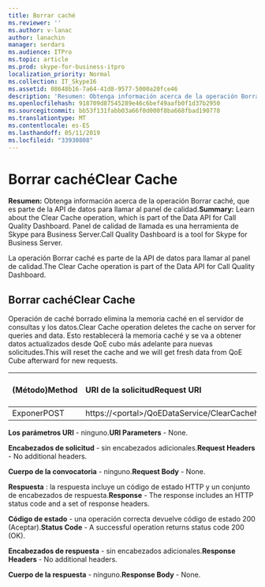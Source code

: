 ```yaml
---
title: Borrar caché
ms.reviewer: ''
ms.author: v-lanac
author: lanachin
manager: serdars
ms.audience: ITPro
ms.topic: article
ms.prod: skype-for-business-itpro
localization_priority: Normal
ms.collection: IT_Skype16
ms.assetid: 08648b16-7a64-41d8-9577-5000a20fce46
description: 'Resumen: Obtenga información acerca de la operación Borrar caché, que es parte de la API de datos para llamar al panel de calidad. Panel de calidad de llamada es una herramienta de Skype para Business Server.'
ms.openlocfilehash: 918709d87545289e46c6bef49aafb0f1d37b2950
ms.sourcegitcommit: bb53f131fabb03a66f0d000f8ba668fbad190778
ms.translationtype: MT
ms.contentlocale: es-ES
ms.lasthandoff: 05/11/2019
ms.locfileid: "33930808"
---
```

# <a name="clear-cache"></a><span data-ttu-id="8e611-104">Borrar caché</span><span class="sxs-lookup"><span data-stu-id="8e611-104">Clear Cache</span></span>
 
<span data-ttu-id="8e611-105">**Resumen:** Obtenga información acerca de la operación Borrar caché, que es parte de la API de datos para llamar al panel de calidad.</span><span class="sxs-lookup"><span data-stu-id="8e611-105">**Summary:** Learn about the Clear Cache operation, which is part of the Data API for Call Quality Dashboard.</span></span> <span data-ttu-id="8e611-106">Panel de calidad de llamada es una herramienta de Skype para Business Server.</span><span class="sxs-lookup"><span data-stu-id="8e611-106">Call Quality Dashboard is a tool for Skype for Business Server.</span></span>
  
<span data-ttu-id="8e611-107">La operación Borrar caché es parte de la API de datos para llamar al panel de calidad.</span><span class="sxs-lookup"><span data-stu-id="8e611-107">The Clear Cache operation is part of the Data API for Call Quality Dashboard.</span></span>
  
## <a name="clear-cache"></a><span data-ttu-id="8e611-108">Borrar caché</span><span class="sxs-lookup"><span data-stu-id="8e611-108">Clear Cache</span></span>

<span data-ttu-id="8e611-109">Operación de caché borrado elimina la memoria caché en el servidor de consultas y los datos.</span><span class="sxs-lookup"><span data-stu-id="8e611-109">Clear Cache operation deletes the cache on server for queries and data.</span></span> <span data-ttu-id="8e611-110">Esto restablecerá la memoria caché y se va a obtener datos actualizados desde QoE cubo más adelante para nuevas solicitudes.</span><span class="sxs-lookup"><span data-stu-id="8e611-110">This will reset the cache and we will get fresh data from QoE Cube afterward for new requests.</span></span>
  

|<span data-ttu-id="8e611-111">**(Método)**</span><span class="sxs-lookup"><span data-stu-id="8e611-111">**Method**</span></span>|<span data-ttu-id="8e611-112">**URI de la solicitud**</span><span class="sxs-lookup"><span data-stu-id="8e611-112">**Request URI**</span></span>|<span data-ttu-id="8e611-113">**Versión de HTTP**</span><span class="sxs-lookup"><span data-stu-id="8e611-113">**HTTP Version**</span></span>|
|:-----|:-----|:-----|
|<span data-ttu-id="8e611-114">Exponer</span><span class="sxs-lookup"><span data-stu-id="8e611-114">POST</span></span>  <br/> |<span data-ttu-id="8e611-115">https://\<portal\>/QoEDataService/ClearCache</span><span class="sxs-lookup"><span data-stu-id="8e611-115">https://\<portal\>/QoEDataService/ClearCache</span></span>  <br/> |<span data-ttu-id="8e611-116">HTTP/1.1</span><span class="sxs-lookup"><span data-stu-id="8e611-116">HTTP/1.1</span></span>  <br/> |
   
 <span data-ttu-id="8e611-117">**Los parámetros URI** - ninguno.</span><span class="sxs-lookup"><span data-stu-id="8e611-117">**URI Parameters** - None.</span></span>
  
 <span data-ttu-id="8e611-118">**Encabezados de solicitud** - sin encabezados adicionales.</span><span class="sxs-lookup"><span data-stu-id="8e611-118">**Request Headers** - No additional headers.</span></span>
  
 <span data-ttu-id="8e611-119">**Cuerpo de la convocatoria** - ninguno.</span><span class="sxs-lookup"><span data-stu-id="8e611-119">**Request Body** - None.</span></span>
  
 <span data-ttu-id="8e611-120">**Respuesta** : la respuesta incluye un código de estado HTTP y un conjunto de encabezados de respuesta.</span><span class="sxs-lookup"><span data-stu-id="8e611-120">**Response** - The response includes an HTTP status code and a set of response headers.</span></span>
  
 <span data-ttu-id="8e611-121">**Código de estado** - una operación correcta devuelve código de estado 200 (Aceptar).</span><span class="sxs-lookup"><span data-stu-id="8e611-121">**Status Code** - A successful operation returns status code 200 (OK).</span></span>
  
 <span data-ttu-id="8e611-122">**Encabezados de respuesta** - sin encabezados adicionales.</span><span class="sxs-lookup"><span data-stu-id="8e611-122">**Response Headers** - No additional headers.</span></span>
  
 <span data-ttu-id="8e611-123">**Cuerpo de la respuesta** - ninguno.</span><span class="sxs-lookup"><span data-stu-id="8e611-123">**Response Body** - None.</span></span>
  

